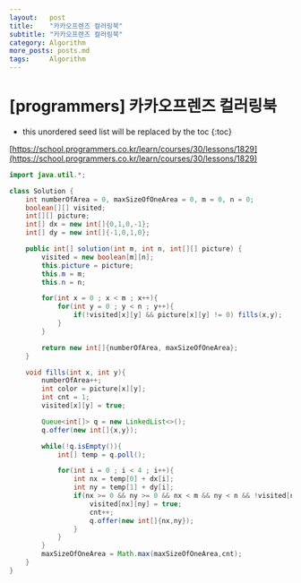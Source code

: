 ```yaml
---
layout:   post
title:    "카카오프렌즈 컬러링북"
subtitle: "카카오프렌즈 컬러링북"
category: Algorithm
more_posts: posts.md
tags:     Algorithm
---
```

# [programmers] 카카오프렌즈 컬러링북

<!--more-->
<!-- Table of contents -->
* this unordered seed list will be replaced by the toc
{:toc}

[https://school.programmers.co.kr/learn/courses/30/lessons/1829](https://school.programmers.co.kr/learn/courses/30/lessons/1829)


```java
import java.util.*;

class Solution {
    int numberOfArea = 0, maxSizeOfOneArea = 0, m = 0, n = 0;
    boolean[][] visited;
    int[][] picture;
    int[] dx = new int[]{0,1,0,-1};
    int[] dy = new int[]{-1,0,1,0};

    public int[] solution(int m, int n, int[][] picture) {
        visited = new boolean[m][n];
        this.picture = picture;
        this.m = m;
        this.n = n;

        for(int x = 0 ; x < m ; x++){
            for(int y = 0 ; y < n ; y++){
                if(!visited[x][y] && picture[x][y] != 0) fills(x,y);
            }
        }

        return new int[]{numberOfArea, maxSizeOfOneArea};
    }

    void fills(int x, int y){
        numberOfArea++;
        int color = picture[x][y];
        int cnt = 1;
        visited[x][y] = true;

        Queue<int[]> q = new LinkedList<>();
        q.offer(new int[]{x,y});

        while(!q.isEmpty()){
            int[] temp = q.poll();

            for(int i = 0 ; i < 4 ; i++){
                int nx = temp[0] + dx[i];
                int ny = temp[1] + dy[i];
                if(nx >= 0 && ny >= 0 && nx < m && ny < n && !visited[nx][ny] && picture[nx][ny] == color){
                    visited[nx][ny] = true;
                    cnt++;
                    q.offer(new int[]{nx,ny});
                }
            }
        }
        maxSizeOfOneArea = Math.max(maxSizeOfOneArea,cnt);
    }
}
```